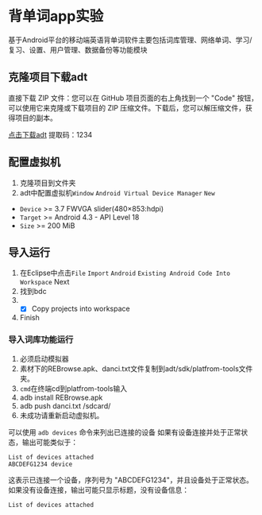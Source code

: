 # 背单词app实验

基于Android平台的移动端英语背单词软件主要包括词库管理、网络单词、学习/复习、设置、用户管理、数据备份等功能模块

## 克隆项目下载adt

直接下载 ZIP 文件：您可以在 GitHub 项目页面的右上角找到一个 "Code" 按钮，可以使用它来克隆或下载项目的 ZIP 压缩文件。下载后，您可以解压缩文件，获得项目的副本。

[点击下载adt](https://pan.baidu.com/s/1bgVN8jyuqSPrfsbNMGVlJA?pwd=1234)
提取码：1234

## 配置虚拟机

1. 克隆项目到文件夹
2. adt中配置虚拟机`Window` `Android Virtual Device Manager` `New`
* `Device` >= 3.7 FWVGA slider(480×853:hdpi)
* `Target` >= Android 4.3 - API Level 18
* `Size` >= 200 MiB

## 导入运行
1. 在Eclipse中点击`File` `Import` `Android` `Existing Android Code Into Workspace` Next
2. 找到bdc
3. - [x] Copy projects into workspace
4. Finish

### 导入词库功能运行

1. 必须启动模拟器
2. 素材下的REBrowse.apk、danci.txt文件复制到adt/sdk/platfrom-tools文件夹。
3. `cmd`在终端cd到platfrom-tools输入
4. adb install REBrowse.apk
5. adb push danci.txt /sdcard/
6. 未成功请重新启动虚拟机。

可以使用 `adb devices` 命令来列出已连接的设备
如果有设备连接并处于正常状态，输出可能类似于：
```
List of devices attached
ABCDEFG1234	device
```
这表示已连接一个设备，序列号为 "ABCDEFG1234"，并且设备处于正常状态。
如果没有设备连接，输出可能只显示标题，没有设备信息：
```
List of devices attached
```
